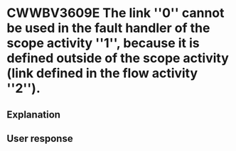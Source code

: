 # CWWBV3609E The link ''0'' cannot be used in the fault handler of the scope activity ''1'', because it is defined outside of the scope activity (link defined in the flow activity ''2'').

## Explanation

## User response